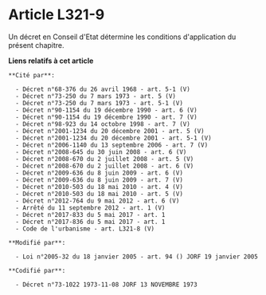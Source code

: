 # Article L321-9

Un décret en Conseil d'Etat détermine les conditions d'application du présent chapitre.

**Liens relatifs à cet article**

	**Cité par**:

	  - Décret n°68-376 du 26 avril 1968 - art. 5-1 (V)
	  - Décret n°73-250 du 7 mars 1973 - art. 5 (V)
	  - Décret n°73-250 du 7 mars 1973 - art. 5-1 (V)
	  - Décret n°90-1154 du 19 décembre 1990 - art. 6 (V)
	  - Décret n°90-1154 du 19 décembre 1990 - art. 7 (V)
	  - Décret n°98-923 du 14 octobre 1998 - art. 7 (V)
	  - Décret n°2001-1234 du 20 décembre 2001 - art. 5 (V)
	  - Décret n°2001-1234 du 20 décembre 2001 - art. 5-1 (V)
	  - Décret n°2006-1140 du 13 septembre 2006 - art. 7 (V)
	  - Décret n°2008-645 du 30 juin 2008 - art. 6 (V)
	  - Décret n°2008-670 du 2 juillet 2008 - art. 5 (V)
	  - Décret n°2008-670 du 2 juillet 2008 - art. 6 (V)
	  - Décret n°2009-636 du 8 juin 2009 - art. 6 (V)
	  - Décret n°2009-636 du 8 juin 2009 - art. 7 (V)
	  - Décret n°2010-503 du 18 mai 2010 - art. 4 (V)
	  - Décret n°2010-503 du 18 mai 2010 - art. 5 (V)
	  - Décret n°2012-764 du 9 mai 2012 - art. 6 (V)
	  - Arrêté du 11 septembre 2012 - art. 1 (V)
	  - Décret n°2017-833 du 5 mai 2017 - art. 1
	  - Décret n°2017-836 du 5 mai 2017 - art. 1
	  - Code de l'urbanisme - art. L321-8 (V)

	**Modifié par**:

	  - Loi n°2005-32 du 18 janvier 2005 - art. 94 () JORF 19 janvier 2005

	**Codifié par**:

	  - Décret n°73-1022 1973-11-08 JORF 13 NOVEMBRE 1973
